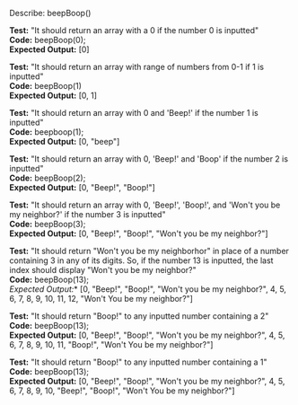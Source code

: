 Describe: beepBoop()

**Test:** "It should return an array with a 0 if the number 0 is inputted"  
**Code:** beepBoop(0);  
**Expected Output:** [0]  

**Test:** "It should return an array with range of numbers from 0-1 if 1 is inputted"  
**Code:** beepBoop(1)  
**Expected Output:** [0, 1]  

**Test:** "It should return an array with 0 and 'Beep!' if the number 1 is inputted"  
**Code:** beepboop(1);  
**Expected Output:** [0, "beep"]  

**Test:** "It should return an array with 0, 'Beep!' and 'Boop' if the number 2 is inputted"  
**Code:** beepBoop(2);  
**Expected Output:** [0, "Beep!", "Boop!"]  

**Test:** "It should return an array with 0, 'Beep!', 'Boop!', and 'Won't you be my neighbor?' if the number 3 is inputted"  
**Code:** beepBoop(3);  
**Expected Output:** [0, "Beep!", "Boop!", "Won't you be my neighbor?"]  

**Test:** "It should return "Won't you be my neighborhor" in place of a number containing 3 in any of its digits. So, if the number 13 is inputted, the last index should display "Won't you be my neighbor?"  
**Code:** beepBoop(13);  
**Expected Output*:** [0, "Beep!", "Boop!", "Won't you be my neighbor?", 4, 5, 6, 7, 8, 9, 10, 11, 12, "Won't You be my neighbor?"]  

**Test:** "It should return "Boop!" to any inputted number containing a 2"  
**Code:** beepBoop(13);  
**Expected Output:** [0, "Beep!", "Boop!", "Won't you be my neighbor?", 4, 5, 6, 7, 8, 9, 10, 11, "Boop!", "Won't You be my neighbor?"]  

**Test:** "It should return "Boop!" to any inputted number containing a 1"  
**Code:** beepBoop(13);  
**Expected Output:** [0, "Beep!", "Boop!", "Won't you be my neighbor?", 4, 5, 6, 7, 8, 9, 10, "Beep!", "Boop!", "Won't You be my neighbor?"]